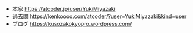 - 本家 https://atcoder.jp/user/YukiMiyazaki   
- 過去問 https://kenkoooo.com/atcoder/?user=YukiMiyazaki&kind=user
- ブログ https://kusozakokyopro.wordpress.com/
